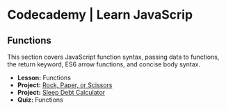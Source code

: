 # Codecademy | Learn JavaScrip

## Functions

This section covers JavaScript function syntax, passing data to functions, the return keyword, ES6 arrow functions, and concise body syntax.

- **Lesson:** Functions
- **Project:** [Rock, Paper, or Scissors](https://github.com/MateusEvng/CodeCademy_Learn_JavaScrip-course/blob/course/3.%20Functions/rockPaperScissors.js)
- **Project:** [Sleep Debt Calculator](link_to_sleep_debt_calculator_project)
- **Quiz:** Functions
